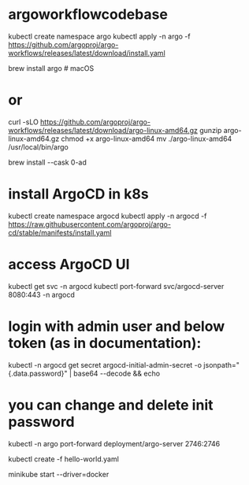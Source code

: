# argoworkflowcodebase

kubectl create namespace argo
kubectl apply -n argo -f https://github.com/argoproj/argo-workflows/releases/latest/download/install.yaml

brew install argo  # macOS
# or
curl -sLO https://github.com/argoproj/argo-workflows/releases/latest/download/argo-linux-amd64.gz
gunzip argo-linux-amd64.gz
chmod +x argo-linux-amd64
mv ./argo-linux-amd64 /usr/local/bin/argo


brew install --cask 0-ad

# install ArgoCD in k8s
kubectl create namespace argocd
kubectl apply -n argocd -f https://raw.githubusercontent.com/argoproj/argo-cd/stable/manifests/install.yaml

# access ArgoCD UI
kubectl get svc -n argocd
kubectl port-forward svc/argocd-server 8080:443 -n argocd

# login with admin user and below token (as in documentation):
kubectl -n argocd get secret argocd-initial-admin-secret -o jsonpath="{.data.password}" | base64 --decode && echo

# you can change and delete init password


kubectl -n argo port-forward deployment/argo-server 2746:2746

kubectl create -f hello-world.yaml

minikube start --driver=docker
